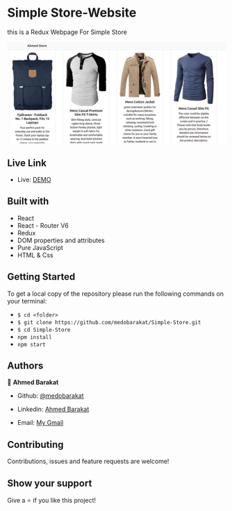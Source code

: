 # Simple Store-Website
this is a Redux Webpage For Simple Store

![screenshot](./public/screenshot.png)

## Live Link

- Live: [DEMO](https://ahmed-store-redux1.netlify.app)

## Built with


- React
- React - Router V6
- Redux 
- DOM properties and attributes
- Pure JavaScript
- HTML & Css

## Getting Started
To get a local copy of the repository please run the following commands on your terminal:
- ```$ cd <folder>```
- ```$ git clone https://github.com/medobarakat/Simple-Store.git ```
- ```$ cd Simple-Store ```
- ```npm install```
- ```npm start```


## Authors

👤 **Ahmed Barakat**
- Github: [@medobarakat](https://github.com/medobarakat)

- Linkedin: [Ahmed Barakat](https://www.linkedin.com/in/ahmed-barakat-dev/)

- Email: [My Gmail](ahmedbarakat2401@gmail.com)

##    Contributing

Contributions, issues and feature requests are welcome!

## Show your support

Give a ⭐️ if you like this project!

